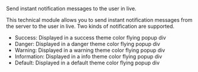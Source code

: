 Send instant notification messages to the user in live.

This technical module allows you to send instant notification messages
from the server to the user in live. Two kinds of notification are
supported.

- Success: Displayed in a success theme color flying popup div
- Danger: Displayed in a danger theme color flying popup div
- Warning: Displayed in a warning theme color flying popup div
- Information: Displayed in a info theme color flying popup div
- Default: Displayed in a default theme color flying popup div
